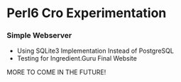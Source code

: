 # Perl6 Cro Experimentation 

### Simple Webserver 
*  Using SQLite3 Implementation Instead of PostgreSQL
*  Testing for Ingredient.Guru Final Website

MORE TO COME IN THE FUTURE!
